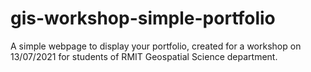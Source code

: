 # gis-workshop-simple-portfolio

A simple webpage to display your portfolio, created for a workshop on 13/07/2021 for students of RMIT Geospatial Science department.
